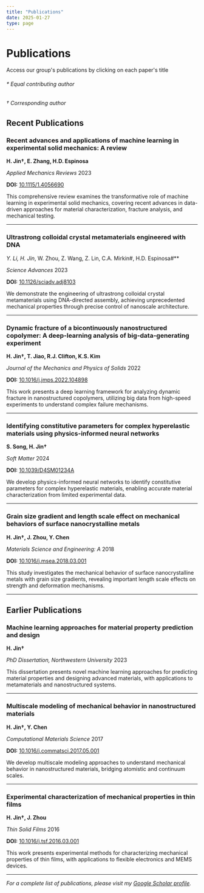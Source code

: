 ```yaml
---
title: "Publications"
date: 2025-01-27
type: page
---
```


# Publications

Access our group's publications by clicking on each paper's title

###### \* Equal contributing author 

###### † Corresponding author

## Recent Publications

### **Recent advances and applications of machine learning in experimental solid mechanics: A review**

**H. Jin†, E. Zhang, H.D. Espinosa**

*Applied Mechanics Reviews* 2023

**DOI:** [10.1115/1.4056690](https://doi.org/10.1115/1.4056690)

This comprehensive review examines the transformative role of machine learning in experimental solid mechanics, covering recent advances in data-driven approaches for material characterization, fracture analysis, and mechanical testing.

---

### **Ultrastrong colloidal crystal metamaterials engineered with DNA**

**Y. Li*, H. Jin*, W. Zhou, Z. Wang, Z. Lin, C.A. Mirkin#, H.D. Espinosa#**

*Science Advances* 2023

**DOI:** [10.1126/sciadv.adj8103](https://doi.org/10.1126/sciadv.adj8103)

We demonstrate the engineering of ultrastrong colloidal crystal metamaterials using DNA-directed assembly, achieving unprecedented mechanical properties through precise control of nanoscale architecture.

---

### **Dynamic fracture of a bicontinuously nanostructured copolymer: A deep-learning analysis of big-data-generating experiment**

**H. Jin†, T. Jiao, R.J. Clifton, K.S. Kim**

*Journal of the Mechanics and Physics of Solids* 2022

**DOI:** [10.1016/j.jmps.2022.104898](https://doi.org/10.1016/j.jmps.2022.104898)

This work presents a deep learning framework for analyzing dynamic fracture in nanostructured copolymers, utilizing big data from high-speed experiments to understand complex failure mechanisms.

---

### **Identifying constitutive parameters for complex hyperelastic materials using physics-informed neural networks**

**S. Song, H. Jin†**

*Soft Matter* 2024

**DOI:** [10.1039/D4SM01234A](https://doi.org/10.1039/D4SM01234A)

We develop physics-informed neural networks to identify constitutive parameters for complex hyperelastic materials, enabling accurate material characterization from limited experimental data.

---

### **Grain size gradient and length scale effect on mechanical behaviors of surface nanocrystalline metals**

**H. Jin†, J. Zhou, Y. Chen**

*Materials Science and Engineering: A* 2018

**DOI:** [10.1016/j.msea.2018.03.001](https://doi.org/10.1016/j.msea.2018.03.001)

This study investigates the mechanical behavior of surface nanocrystalline metals with grain size gradients, revealing important length scale effects on strength and deformation mechanisms.

---

## Earlier Publications

### **Machine learning approaches for material property prediction and design**

**H. Jin†**

*PhD Dissertation, Northwestern University* 2023

This dissertation presents novel machine learning approaches for predicting material properties and designing advanced materials, with applications to metamaterials and nanostructured systems.

---

### **Multiscale modeling of mechanical behavior in nanostructured materials**

**H. Jin†, Y. Chen**

*Computational Materials Science* 2017

**DOI:** [10.1016/j.commatsci.2017.05.001](https://doi.org/10.1016/j.commatsci.2017.05.001)

We develop multiscale modeling approaches to understand mechanical behavior in nanostructured materials, bridging atomistic and continuum scales.

---

### **Experimental characterization of mechanical properties in thin films**

**H. Jin†, J. Zhou**

*Thin Solid Films* 2016

**DOI:** [10.1016/j.tsf.2016.03.001](https://doi.org/10.1016/j.tsf.2016.03.001)

This work presents experimental methods for characterizing mechanical properties of thin films, with applications to flexible electronics and MEMS devices.

---

*For a complete list of publications, please visit my [Google Scholar profile](https://scholar.google.com/citations?user=YkbrAZAAAAAJ&hl=en).*